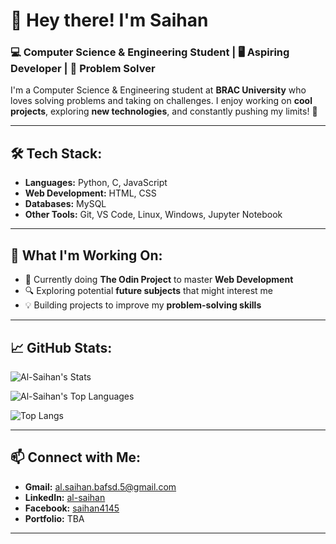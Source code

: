 # 👋 Hey there! I'm Saihan  

### 💻 Computer Science & Engineering Student | 🖥️ Aspiring Developer | 🎯 Problem Solver  

I'm a Computer Science & Engineering student at **BRAC University** who loves solving problems and taking on challenges. I enjoy working on **cool projects**, exploring **new technologies**, and constantly pushing my limits! 🚀  

---

## 🛠️ Tech Stack:
- **Languages:** Python, C, JavaScript  
- **Web Development:** HTML, CSS  
- **Databases:** MySQL  
- **Other Tools:** Git, VS Code, Linux, Windows, Jupyter Notebook

---

## 📌 What I'm Working On:
- 📖 Currently doing **The Odin Project** to master **Web Development**  
- 🔍 Exploring potential **future subjects** that might interest me  
- 💡 Building projects to improve my **problem-solving skills**  

---

## 📈 GitHub Stats:

![Al-Saihan's Stats](https://github-readme-stats.vercel.app/api?username=Al-Saihan&theme=radical&show_icons=true&hide_border=false&count_private=true)

![Al-Saihan's Top Languages](https://github-readme-stats.vercel.app/api/top-langs/?username=Al-Saihan&theme=radical&show_icons=true&hide_border=false&layout=compact)

![Top Langs](https://github-readme-stats.vercel.app/api/top-langs/?username=al-saihan&langs_count=8&theme=radical&show_icons=true&hide_border=false&layout=compact)

---

## 📫 Connect with Me:
- **Gmail:** al.saihan.bafsd.5@gmail.com  
- **LinkedIn:** [al-saihan](https://www.linkedin.com/in/al-saihan/)  
- **Facebook:** [saihan4145](https://www.facebook.com/saihan4145/)  
- **Portfolio:** TBA  

---
